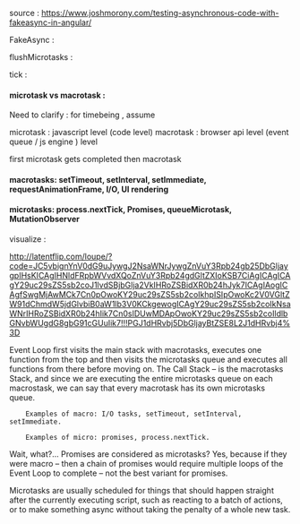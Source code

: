 source : https://www.joshmorony.com/testing-asynchronous-code-with-fakeasync-in-angular/


FakeAsync  :

flushMicrotasks : 

tick : 

#### microtask vs macrotask  :

Need to clarify : for timebeing , assume 

microtask : javascript level (code level)
macrotask : browser api level (event queue / js engine ) level

first microtask gets completed then macrotask


#### macrotasks: setTimeout, setInterval, setImmediate, requestAnimationFrame, I/O, UI rendering  
#### microtasks: process.nextTick, Promises, queueMicrotask, MutationObserver  

visualize :  

http://latentflip.com/loupe/?code=JC5vbignYnV0dG9uJywgJ2NsaWNrJywgZnVuY3Rpb24gb25DbGljaygpIHsKICAgIHNldFRpbWVvdXQoZnVuY3Rpb24gdGltZXIoKSB7CiAgICAgICAgY29uc29sZS5sb2coJ1lvdSBjbGlja2VkIHRoZSBidXR0b24hJyk7ICAgIAogICAgfSwgMjAwMCk7Cn0pOwoKY29uc29sZS5sb2coIkhpISIpOwoKc2V0VGltZW91dChmdW5jdGlvbiB0aW1lb3V0KCkgewogICAgY29uc29sZS5sb2coIkNsaWNrIHRoZSBidXR0b24hIik7Cn0sIDUwMDApOwoKY29uc29sZS5sb2coIldlbGNvbWUgdG8gbG91cGUuIik7!!!PGJ1dHRvbj5DbGljayBtZSE8L2J1dHRvbj4%3D  

Event Loop first visits the main stack with macrotasks, executes one function from the top and then visits the microtasks queue and 
executes all functions from there before moving on. 
The Call Stack – is the macrotasks Stack, and since we are executing the entire microtasks queue on each macrostask, 
we can say that every macrotask has its own microtasks queue.

        Examples of macro: I/O tasks, setTimeout, setInterval, setImmediate.

        Examples of micro: promises, process.nextTick.

Wait, what?... Promises are considered as microtasks? Yes, because if they were macro – then a chain of promises would require multiple loops of the Event Loop to complete – not the best variant for promises.

Microtasks are usually scheduled for things that should happen straight after the currently executing script, such as reacting to a batch of actions, or to make something async without taking the penalty of a whole new task.
